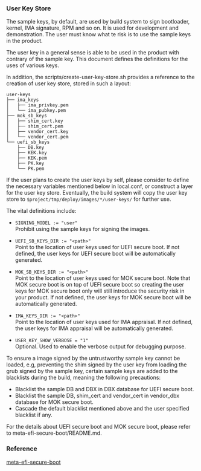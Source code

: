 ### User Key Store
The sample keys, by default, are used by build system to sign bootloader,
kernel, IMA signature, RPM and so on. It is used for development and
demonstration. The user must know what te risk is to use the sample
keys in the product.

The user key in a general sense is able to be used in the product with
contrary of the sample key. This document defines the definitions for
the uses of various keys.

In addition, the scripts/create-user-key-store.sh provides a reference
to the creation of user key store, stored in such a layout:
```
user-keys
├── ima_keys
│   ├── ima_privkey.pem
│   └── ima_pubkey.pem
├── mok_sb_keys
│   ├── shim_cert.key
│   ├── shim_cert.pem
│   ├── vendor_cert.key
│   └── vendor_cert.pem
└── uefi_sb_keys
    ├── DB.key
    ├── KEK.key
    ├── KEK.pem
    ├── PK.key
    └── PK.pem
```
If the user plans to create the user keys by self, please consider to
define the necessary variables mentioned below in local.conf, or construct
a layer for the user key store. Eventually, the build system will copy the
user key store to `$project/tmp/deploy/images/*/user-keys/` for further use.

The vital definitions include:

- `SIGNING_MODEL := "user"`  
  Prohibit using the sample keys for signing the images.

- `UEFI_SB_KEYS_DIR := "<path>"`  
  Point to the location of user keys used for UEFI secure boot. If not defined,
  the user keys for UEFI secure boot will be automatically generated.

- `MOK_SB_KEYS_DIR := "<path>"`  
  Point to the location of user keys used for MOK secure boot. Note that
  MOK secure boot is on top of UEFI secure boot so creating the user keys
  for MOK secure boot only will still introduce the security risk in your
  product. If not defined, the user keys for MOK secure boot will be
  automatically generated.

- `IMA_KEYS_DIR := "<path>"`  
  Point to the location of user keys used for IMA appraisal. If not defined,
  the user keys for IMA appraisal will be automatically generated.

- `USER_KEY_SHOW_VERBOSE = "1"`  
  Optional. Used to enable the verbose output for debugging purpose.

To ensure a image signed by the untrustworthy sample key cannot be loaded, e.g,
preventing the shim signed by the user key from loading the grub signed by the
sample key, certain sample keys are added to the blacklists during the build,
meaning the following precautions:

- Blacklist the sample DB and DBX in DBX database for UEFI secure boot.
- Blacklist the sample DB, shim_cert and vendor_cert in vendor_dbx database
  for MOK secure boot.
- Cascade the default blacklist mentioned above and the user specified
  blacklist if any.

For the details about UEFI secure boot and MOK secure boot, please refer
to meta-efi-secure-boot/README.md.

### Reference
[meta-efi-secure-boot](https://github.com/jiazhang0/meta-efi-secure-boot)
